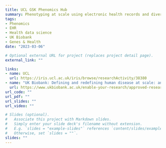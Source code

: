```yaml
---
title: UCL GSK Phenomics Hub
summary: Phenotyping at scale using electronic health records and diverse biobank cohorts
tags:
- Phenomics
- EHR
- Health data science
- UK Biobank
- Genes & Health
date: "2023-03-06"

# Optional external URL for project (replaces project detail page).
external_link: ""

links:
- name: UCL
  url: https://iris.ucl.ac.uk/iris/browse/researchActivity/38380
- name: "UK Biobank: Defining and redefining human disease at scale: an atlas of the human phenome."
  url: https://www.ukbiobank.ac.uk/enable-your-research/approved-research/defining-and-redefining-human-disease-at-scale-an-atlas-of-the-human-phenome
url_code: ""
url_pdf: ""
url_slides: ""
url_video: ""

# Slides (optional).
#   Associate this project with Markdown slides.
#   Simply enter your slide deck's filename without extension.
#   E.g. `slides = "example-slides"` references `content/slides/example-slides.md`.
#   Otherwise, set `slides = ""`.
slides: ""
---
```


